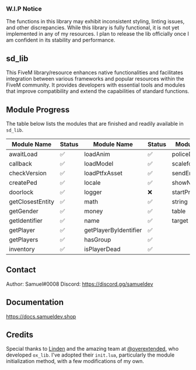 ### W.I.P Notice
The functions in this library may exhibit inconsistent styling, linting issues, and other discrepancies. While this library is fully functional, it is not yet implemented in any of my resources. I plan to release the lib officially once I am confident in its stability and performance.

## sd_lib
This FiveM library/resource enhances native functionalities and facilitates integration between various frameworks and popular resources within the FiveM community. It provides developers with essential tools and modules that improve compatibility and extend the capabilities of standard functions.

## Module Progress
The table below lists the modules that are finished and readily available in `sd_lib`.

| Module Name             | Status  | Module Name               | Status  | Module Name               | Status  |
|-------------------------|---------|----------------------------|---------|----------------------------|---------|
| awaitLoad               | ✅      | loadAnim                  | ✅      | policeDispatch            | ✅      |
| callback                | ✅      | loadModel                 | ✅      | scaleforms                | ✅      |
| checkVersion            | ✅      | loadPtfxAsset             | ✅      | sendEmail                 | ✅      |
| createPed               | ✅      | locale                    | ✅      | showNotification          | ✅      |
| doorlock                | ✅      | logger                    | ❌      | startProgress             | ✅      |
| getClosestEntity        | ✅      | math                      | ✅      | string                    | ✅      |
| getGender               | ✅      | money                     | ✅      | table                     | ✅      |
| getIdentifier           | ✅      | name                      | ✅      | target                    | ✅      |
| getPlayer               | ✅      | getPlayerByIdentifier     | ✅      |
| getPlayers              | ✅      | hasGroup                  | ✅      |
| inventory               | ✅      | isPlayerDead              | ✅      |



## Contact
Author: Samuel#0008
Discord: https://discord.gg/samueldev

## Documentation
https://docs.samueldev.shop

## Credits
Special thanks to [Linden](https://github.com/thelindat) and the amazing team at [@overextended](https://github.com/overextended), who developed `ox_lib`. I've adopted their `init.lua`, particularly the module initialization method, with a few modifications of my own.

